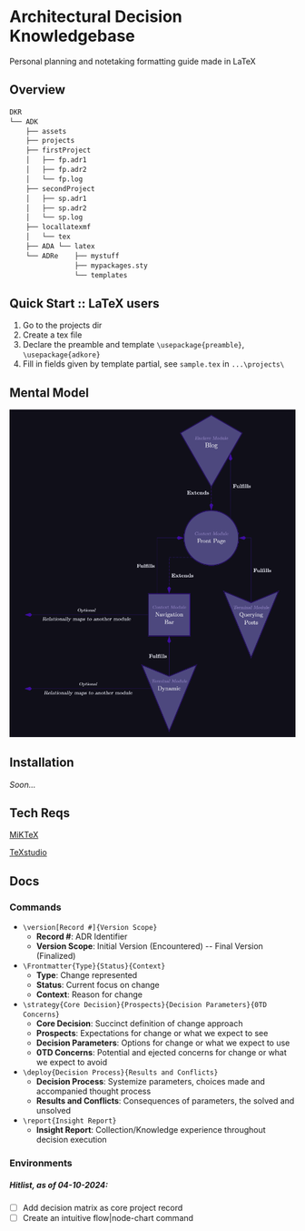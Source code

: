 # Architectural Decision Knowledgebase

Personal planning and notetaking formatting guide made in LaTeX

## Overview
```markdown
DKR
└── ADK
    ├── assets
    ├── projects
    ├── firstProject
    │   ├── fp.adr1
    │   ├── fp.adr2
    │   └── fp.log
    ├── secondProject
    │   ├── sp.adr1
    │   ├── sp.adr2
    │   └── sp.log
    ├── locallatexmf 
    │   └── tex
    ├── ADA └── latex
    └── ADRe    ├── mystuff
                ├── mypackages.sty
                └── templates
```
<!-- 
<h3 style="margin-bottom:0 margin-top:0">Parlance</h3>
<h4 style="margin-bottom:0 margin-top:0">DKR</h4>
<p style="margin-bottom:0">The Dynamic Knowledge Repository;</p>
<h4 style="margin-bottom:0 margin-top:0">ADK</h4>
<p style="margin-bottom:0">The Architectural Dynamic Knowledgebase;</p>
<h4 style="margin-bottom:0 margin-top:0">assets</h4>
<p style="margin-bottom:0">Location of where static assets such as images are stored</p>
<h4 style="margin-bottom:0 margin-top:0">locallatexmf</h4>
<p style="margin-bottom:0">TDS compliance</p>
<h4 style="margin-bottom:0 margin-top:0">Projects</h4>
<p style="margin-bottom:0">Universal;</p>
<h4 style="margin-bottom:0 margin-top:0"></h4>
<p style="margin-bottom:0">Record syntax;</p>
<h4 style="margin-bottom:0 margin-top:0">ADR</h4>
<p style="margin-bottom:0">Architectural Decision Record;</p>
<h4 style="margin-bottom:0 margin-top:0">Styles</h4>
<p style="margin-bottom:0">Styles;</p>
<h4 style="margin-bottom:0 margin-top:0">[AD]L</h4>
<p style="margin-bottom:0">Architectural Decision Log;</p>
<h4 style="margin-bottom:0 margin-top:0">ADA</h4>
<p style="margin-bottom:0">Architectural Decision Archive;</p>
<h4 style="margin-bottom:0 margin-top:0">ADRe</h4>
<p style="margin-bottom:0">Architectural Decision Resources;</p>
-->
## Quick Start :: LaTeX users
1. Go to the projects dir
2. Create a tex file
3. Declare the preamble and template `\usepackage{preamble}`, `\usepackage{adkore}`
4. Fill in fields given by template partial, see `sample.tex` in `...\projects\`

## Mental Model
![dynamic-knowledgebase](https://github.com/KXzeno/adk/blob/master/assets/adk-mental-model.png)

## Installation
<em>Soon...</em>

## Tech Reqs
[MiKTeX](https://www.bing.com/ck/a?!&&p=83d00a9dd73fd717JmltdHM9MTcwNzY5NjAwMCZpZ3VpZD0xZWNiZjMyYy1jMGNmLTY5YjktMGY1OS1lMDlkYzE1ZDY4MGQmaW5zaWQ9NTUxOA&ptn=3&ver=2&hsh=3&fclid=1ecbf32c-c0cf-69b9-0f59-e09dc15d680d&psq=miktex&u=a1aHR0cHM6Ly9taWt0ZXgub3JnL2Rvd25sb2Fk&ntb=1)

[TeXstudio](https://github.com/texstudio-org/texstudio)

## Docs
### Commands
+ `\version[Record #]{Version Scope}`
  - **Record #**: ADR Identifier
  - **Version Scope**: Initial Version (Encountered) -- Final Version (Finalized)
+ `\Frontmatter{Type}{Status}{Context}`
  - **Type**: Change represented
  - **Status**: Current focus on change
  - **Context**: Reason for change
+ `\strategy{Core Decision}{Prospects}{Decision Parameters}{0TD Concerns}`
  - **Core Decision**: Succinct definition of change approach
  - **Prospects**: Expectations for change or what we expect to see
  - **Decision Parameters**: Options for change or what we expect to use
  - **0TD Concerns**: Potential and ejected concerns for change or what we expect to avoid
+ `\deploy{Decision Process}{Results and Conflicts}`
  - **Decision Process**: Systemize parameters, choices made and accompanied thought process
  - **Results and Conflicts**: Consequences of parameters, the solved and unsolved
+ `\report{Insight Report}`
  - **Insight Report**: Collection/Knowledge experience throughout decision execution
### Environments

##### Hitlist, as of 04-10-2024:
- [ ] Add decision matrix as core project record
- [ ] Create an intuitive flow|node-chart command
